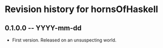 # Revision history for hornsOfHaskell

## 0.1.0.0 -- YYYY-mm-dd

* First version. Released on an unsuspecting world.
